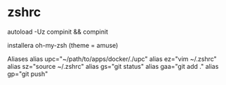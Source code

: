 # zshrc

autoload -Uz compinit && compinit

installera oh-my-zsh (theme = amuse)

Aliases 
alias upc="~/path/to/apps/docker/./upc" 
alias ez="vim ~/.zshrc" 
alias sz="source ~/.zshrc" 
alias gs="git status" 
alias gaa="git add ." 
alias gp="git push" 

